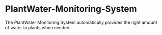 # PlantWater-Monitoring-System
The PlantWater Monitoring System automatically provides the right amount of water to plants when needed.
